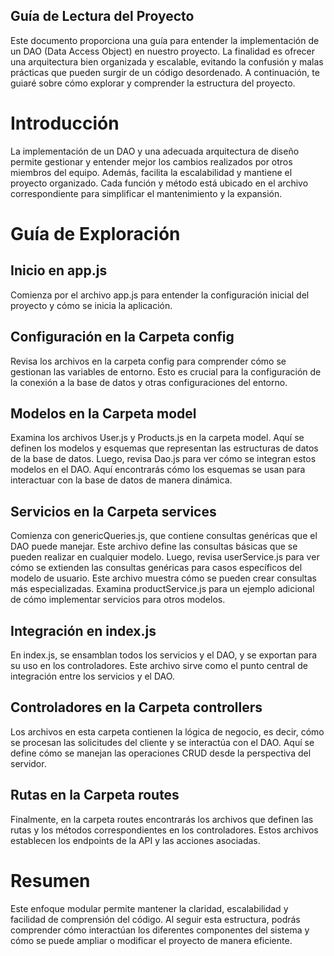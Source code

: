 ## Guía de Lectura del Proyecto

Este documento proporciona una guía para entender la implementación de un DAO (Data Access Object) en nuestro proyecto. La finalidad es ofrecer una arquitectura bien organizada y escalable, evitando la confusión y malas prácticas que pueden surgir de un código desordenado. A continuación, te guiaré sobre cómo explorar y comprender la estructura del proyecto.

# Introducción

La implementación de un DAO y una adecuada arquitectura de diseño permite gestionar y entender mejor los cambios realizados por otros miembros del equipo. Además, facilita la escalabilidad y mantiene el proyecto organizado. Cada función y método está ubicado en el archivo correspondiente para simplificar el mantenimiento y la expansión.

# Guía de Exploración

## Inicio en app.js

Comienza por el archivo app.js para entender la configuración inicial del proyecto y cómo se inicia la aplicación.

## Configuración en la Carpeta config

Revisa los archivos en la carpeta config para comprender cómo se gestionan las variables de entorno. Esto es crucial para la configuración de la conexión a la base de datos y otras configuraciones del entorno.

## Modelos en la Carpeta model

Examina los archivos User.js y Products.js en la carpeta model. Aquí se definen los modelos y esquemas que representan las estructuras de datos de la base de datos.
Luego, revisa Dao.js para ver cómo se integran estos modelos en el DAO. Aquí encontrarás cómo los esquemas se usan para interactuar con la base de datos de manera dinámica.

## Servicios en la Carpeta services

Comienza con genericQueries.js, que contiene consultas genéricas que el DAO puede manejar. Este archivo define las consultas básicas que se pueden realizar en cualquier modelo.
Luego, revisa userService.js para ver cómo se extienden las consultas genéricas para casos específicos del modelo de usuario. Este archivo muestra cómo se pueden crear consultas más especializadas.
Examina productService.js para un ejemplo adicional de cómo implementar servicios para otros modelos.

## Integración en index.js

En index.js, se ensamblan todos los servicios y el DAO, y se exportan para su uso en los controladores. Este archivo sirve como el punto central de integración entre los servicios y el DAO.

## Controladores en la Carpeta controllers

Los archivos en esta carpeta contienen la lógica de negocio, es decir, cómo se procesan las solicitudes del cliente y se interactúa con el DAO. Aquí se define cómo se manejan las operaciones CRUD desde la perspectiva del servidor.

## Rutas en la Carpeta routes

Finalmente, en la carpeta routes encontrarás los archivos que definen las rutas y los métodos correspondientes en los controladores. Estos archivos establecen los endpoints de la API y las acciones asociadas.

# Resumen

Este enfoque modular permite mantener la claridad, escalabilidad y facilidad de comprensión del código. Al seguir esta estructura, podrás comprender cómo interactúan los diferentes componentes del sistema y cómo se puede ampliar o modificar el proyecto de manera eficiente.
